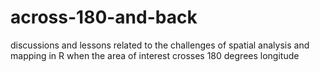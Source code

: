 # across-180-and-back
discussions and lessons related to the challenges of spatial analysis and mapping in R when the area of interest crosses 180 degrees longitude
